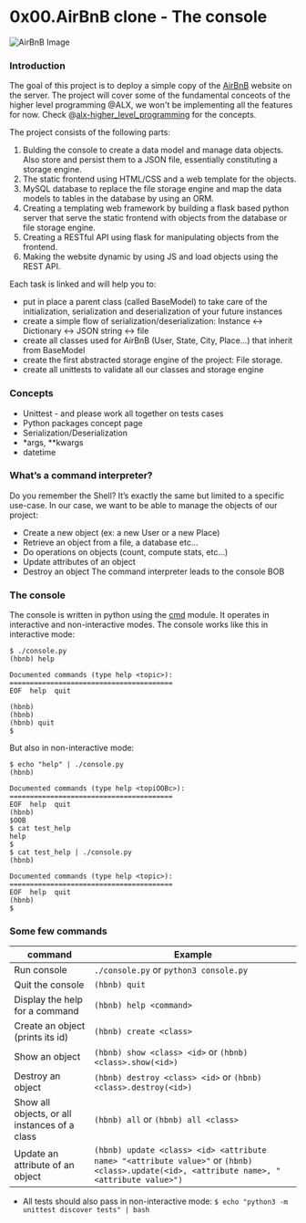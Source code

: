 # 0x00.AirBnB clone - The console
![AirBnB Image](https://camo.githubusercontent.com/29aee5323f56eeaf0ca03669b3181f360af907609dc764ab1c5006815a03f4ff/68747470733a2f2f692e696d6775722e636f6d2f4a4f68615a356d2e706e67)

### Introduction
The goal of this project is to deploy a simple copy of the [AirBnB](https://www.airbnb.com/) website on the server.
The project will cover some of the fundamental conceots of the higher level programming @ALX, we won't be implementing all the features for now.
Check @[alx-higher_level_programming](https://github.com/Keshtech2002/alx-higher_level_programming) for the concepts.

The project consists of the following parts:
1. Bulding the console to create a data model and manage data objects. Also store and persist them to a JSON file, essentially constituting a storage engine.
2. The static frontend using HTML/CSS and a web template for the objects.
3. MySQL database to replace the file storage engine and map the data models to tables in the database by using an ORM.
4. Creating a templating web framework by building a flask based python server that serve the static frontend with objects from the database or file storage engine.
5. Creating a RESTful API using flask for manipulating objects from the frontend.
6. Making the website dynamic by using JS and load objects using the REST API.

Each task is linked and will help you to:
- put in place a parent class (called BaseModel) to take care of the initialization, serialization and deserialization of your future instances
- create a simple flow of serialization/deserialization: Instance <-> Dictionary <-> JSON string <-> file
- create all classes used for AirBnB (User, State, City, Place…) that inherit from BaseModel
- create the first abstracted storage engine of the project: File storage.
- create all unittests to validate all our classes and storage engine

### Concepts
- Unittest - and please work all together on tests cases
- Python packages concept page
- Serialization/Deserialization
- \*args, \*\*kwargs
- datetime

### What’s a command interpreter?
Do you remember the Shell? It’s exactly the same but limited to a specific use-case. In our case, we want to be able to manage the objects of our project:
- Create a new object (ex: a new User or a new Place)
- Retrieve an object from a file, a database etc…
- Do operations on objects (count, compute stats, etc…)
- Update attributes of an object
- Destroy an object
The command interpreter leads to the console
BOB
### The console
The console is written in python using the [cmd](https://docs.python.org/3/library/cmd.html) module. It operates in interactive and non-interactive modes.
The console works like this in interactive mode:
```
$ ./console.py
(hbnb) help

Documented commands (type help <topic>):
========================================
EOF  help  quit

(hbnb) 
(hbnb) 
(hbnb) quit
$
```
But also in non-interactive mode:
```
$ echo "help" | ./console.py
(hbnb)

Documented commands (type help <topiOOBc>):
========================================
EOF  help  quit
(hbnb) 
$OOB
$ cat test_help
help
$
$ cat test_help | ./console.py
(hbnb)

Documented commands (type help <topic>):
========================================
EOF  help  quit
(hbnb) 
$
```

### Some few commands

| command | Example |
| ------- | ------- |
| Run console | ```./console.py``` or ```python3 console.py``` |
| Quit the console | ```(hbnb) quit``` |
| Display the help for a command | ```(hbnb) help <command>``` |
| Create an object (prints its id) | ```(hbnb) create <class>``` |
| Show an object | ```(hbnb) show <class> <id>``` or ```(hbnb) <class>.show(<id>)``` |
| Destroy an object | ```(hbnb) destroy <class> <id>``` or ```(hbnb) <class>.destroy(<id>)``` |
| Show all objects, or all instances of a class | ```(hbnb) all``` or ```(hbnb) all <class>``` |
| Update an attribute of an object | ```(hbnb) update <class> <id> <attribute name> "<attribute value>"``` or ```(hbnb) <class>.update(<id>, <attribute name>, "<attribute value>")``` |


- All tests should also pass in non-interactive mode: ```$ echo "python3 -m unittest discover tests" | bash```
